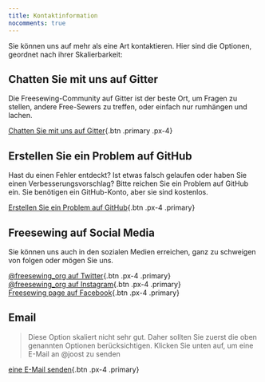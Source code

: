 ```yaml
---
title: Kontaktinformation
nocomments: true
---
```

Sie können uns auf mehr als eine Art kontaktieren. Hier sind die Optionen, geordnet nach ihrer Skalierbarkeit:

## Chatten Sie mit uns auf Gitter
Die Freesewing-Community auf Gitter ist der beste Ort, um Fragen zu stellen, andere Free-Sewers zu treffen, 
oder einfach nur rumhängen und lachen.

[Chatten Sie mit uns auf Gitter](https://gitter.im/freesewing/freesewing){.btn .primary .px-4}

## Erstellen Sie ein Problem auf GitHub

Hast du einen Fehler entdeckt? Ist etwas falsch gelaufen oder haben 
Sie einen Verbesserungsvorschlag? Bitte reichen Sie ein Problem auf GitHub ein. 
Sie benötigen ein GitHub-Konto, aber sie sind kostenlos.

[Erstellen Sie ein Problem auf GitHub](https://github.com/freesewing/site/issues/new){.btn .px-4 .primary}

## Freesewing auf Social Media

Sie können uns auch in den sozialen Medien erreichen, ganz zu schweigen von folgen oder mögen Sie uns.

[@freesewing_org auf Twitter](https://twitter.com/intent/follow?screen_name=freesewing_org){.btn .px-4 .primary}  
[@freesewing_org auf Instagram](https://www.instagram.com/freesewing_org/){.btn .px-4 .primary}  
[Freesewing page auf Facebook](https://facebook.com/freesewing.org){.btn .px-4 .primary}  

## Email

> Diese Option skaliert nicht sehr gut. Daher sollten Sie zuerst die oben genannten Optionen berücksichtigen. 
> Klicken Sie unten auf, um eine E-Mail an @joost zu senden

[eine E-Mail senden](mailto:joost@decock.org?subject=Freesewing){.btn .px-4 .primary}


